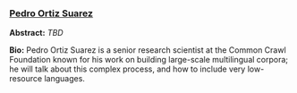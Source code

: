 ### [Pedro Ortiz Suarez](https://portizs.eu/)

**Abstract:** _TBD_

**Bio:** Pedro Ortiz Suarez is a senior research scientist at the Common Crawl Foundation known for his work on building large-scale multilingual corpora; he will talk about this complex process, and how to include very low-resource languages.